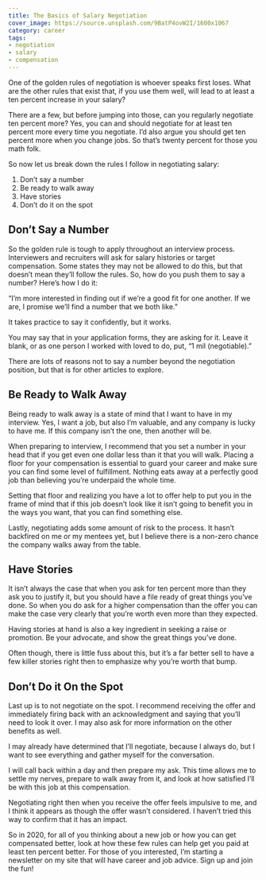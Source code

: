 ```yaml
---
title: The Basics of Salary Negotiation
cover_image: https://source.unsplash.com/9BatP4ovW2I/1600x1067
category: career
tags:
- negotiation
- salary
- compensation
---
```

One of the golden rules of negotiation is whoever speaks first loses. What are the other rules that exist that, if you use them well, will lead to at least a ten percent increase in your salary?

There are a few, but before jumping into those, can you regularly negotiate ten percent more? Yes, you can and should negotiate for at least ten percent more every time you negotiate. I’d also argue you should get ten percent more when you change jobs. So that’s twenty percent for those you math folk.

So now let us break down the rules I follow in negotiating salary:

1. Don’t say a number
2. Be ready to walk away
3. Have stories
4. Don’t do it on the spot

## Don’t Say a Number

So the golden rule is tough to apply throughout an interview process. Interviewers and recruiters will ask for salary histories or target compensation. Some states they may not be allowed to do this, but that doesn’t mean they’ll follow the rules. So, how do you push them to say a number? Here’s how I do it:

“I’m more interested in finding out if we’re a good fit for one another. If we are, I promise we’ll find a number that we both like.”

It takes practice to say it confidently, but it works.

You may say that in your application forms, they are asking for it. Leave it blank, or as one person I worked with loved to do, put, “1 mil (negotiable).”

There are lots of reasons not to say a number beyond the negotiation position, but that is for other articles to explore.

## Be Ready to Walk Away

Being ready to walk away is a state of mind that I want to have in my interview. Yes, I want a job, but also I’m valuable, and any company is lucky to have me. If this company isn’t the one, then another will be.

When preparing to interview, I recommend that you set a number in your head that if you get even one dollar less than it that you will walk. Placing a floor for your compensation is essential to guard your career and make sure you can find some level of fulfillment. Nothing eats away at a perfectly good job than believing you’re underpaid the whole time.

Setting that floor and realizing you have a lot to offer help to put you in the frame of mind that if this job doesn’t look like it isn’t going to benefit you in the ways you want, that you can find something else.

Lastly, negotiating adds some amount of risk to the process. It hasn’t backfired on me or my mentees yet, but I believe there is a non-zero chance the company walks away from the table.

## Have Stories

It isn’t always the case that when you ask for ten percent more than they ask you to justify it, but you should have a file ready of great things you’ve done. So when you do ask for a higher compensation than the offer you can make the case very clearly that you’re worth even more than they expected.

Having stories at hand is also a key ingredient in seeking a raise or promotion. Be your advocate, and show the great things you’ve done.

Often though, there is little fuss about this, but it’s a far better sell to have a few killer stories right then to emphasize why you’re worth that bump.

## Don’t Do it On the Spot

Last up is to not negotiate on the spot. I recommend receiving the offer and immediately firing back with an acknowledgment and saying that you’ll need to look it over. I may also ask for more information on the other benefits as well.

I may already have determined that I’ll negotiate, because I always do, but I want to see everything and gather myself for the conversation.

I will call back within a day and then prepare my ask. This time allows me to settle my nerves, prepare to walk away from it, and look at how satisfied I’ll be with this job at this compensation.

Negotiating right then when you receive the offer feels impulsive to me, and I think it appears as though the offer wasn’t considered. I haven’t tried this way to confirm that it has an impact.

So in 2020, for all of you thinking about a new job or how you can get compensated better, look at how these few rules can help get you paid at least ten percent better. For those of you interested, I’m starting a newsletter on my site that will have career and job advice. Sign up and join the fun!
